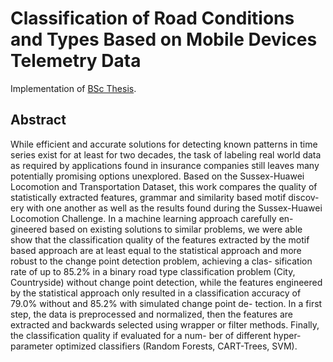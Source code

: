 # Classification of Road Conditions and Types Based on Mobile Devices Telemetry Data

Implementation of [BSc Thesis](https://github.com/lorenz0890/road_condition_classification/blob/master/BSc_Kummer.pdf).

## Abstract

While efficient and accurate solutions for detecting known patterns in
time series exist for at least for two decades, the task of labeling
real world data as required by applications found in insurance companies still leaves many potentially promising options unexplored.
Based on the Sussex-Huawei Locomotion and Transportation Dataset,
this work compares the quality of statistically extracted features,
grammar and similarity based motif discov-
ery with one another as well as the results found during the Sussex-Huawei
Locomotion Challenge. In a machine learning approach carefully en-
gineered based on existing solutions to similar problems, we were
able show that the classification quality of the features extracted by the
motif based approach are at least equal to the statistical approach and
more robust to the change point detection problem, achieving a clas-
sification rate of up to 85.2% in a binary road type classification problem
(City, Countryside) without change point detection, while the features
engineered by the statistical approach only resulted in a classification
accuracy of 79.0% without and 85.2% with simulated change point de-
tection. In a first step, the data is preprocessed and normalized, then
the features are extracted and backwards selected using wrapper or filter
methods. Finally, the classification quality if evaluated for a num-
ber of different hyper-parameter optimized classifiers (Random Forests,
CART-Trees, SVM).
